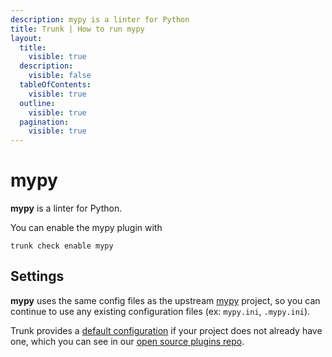 ```yaml
---
description: mypy is a linter for Python
title: Trunk | How to run mypy
layout:
  title:
    visible: true
  description:
    visible: false
  tableOfContents:
    visible: true
  outline:
    visible: true
  pagination:
    visible: true
---
```


# mypy

**mypy** is a linter for Python.

You can enable the mypy plugin with

```shell
trunk check enable mypy
```

## Settings


**mypy** uses the same config files as the
upstream [mypy](https://github.com/python/mypy#readme) project, so you can continue to use any
existing configuration files (ex: `mypy.ini`, `.mypy.ini`).
    

Trunk provides a [default configuration](https://github.com/trunk-io/plugins/tree/main/linters/mypy) if your project does not already have one,
which you can see in our [open source plugins repo](https://github.com/trunk-io/plugins/tree/main).
